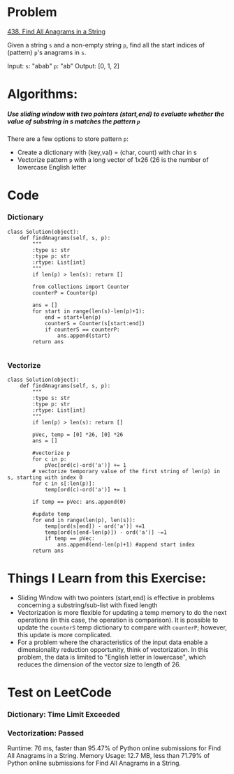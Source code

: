 # Problem
[438. Find All Anagrams in a String](https://leetcode.com/problems/find-all-anagrams-in-a-string/)

Given a string `s` and a non-empty string `p`, find all the start indices of (pattern) `p`'s anagrams in `s`.

Input: `s`: "abab" `p`: "ab"
Output: [0, 1, 2]

# Algorithms:
##### Use sliding window with two pointers (start,end) to evaluate whether the value of substring in s matches the pattern `p`

There are a few options to store pattern `p`:
* Create a dictionary with (key,val) = (char, count) with char in s
* Vectorize pattern `p` with a long vector of 1x26 (26 is the number of lowercase English letter

# Code
### Dictionary
```
class Solution(object):
    def findAnagrams(self, s, p):
        """
        :type s: str
        :type p: str
        :rtype: List[int]
        """
        if len(p) > len(s): return []
        
        from collections import Counter
        counterP = Counter(p)
        
        ans = []
        for start in range(len(s)-len(p)+1):
            end = start+len(p)
            counterS = Counter(s[start:end])
            if counterS == counterP:
                ans.append(start)
        return ans
                
```

### Vectorize

```
class Solution(object):
    def findAnagrams(self, s, p):
        """
        :type s: str
        :type p: str
        :rtype: List[int]
        """
        if len(p) > len(s): return []
        
        pVec, temp = [0] *26, [0] *26
        ans = []
        
        #vectorize p
        for c in p:
            pVec[ord(c)-ord('a')] += 1
        # vectorize temporary value of the first string of len(p) in s, starting with index 0
        for c in s[:len(p)]:
            temp[ord(c)-ord('a')] += 1
            
        if temp == pVec: ans.append(0)
        
        #update temp
        for end in range(len(p), len(s)):
            temp[ord(s[end]) - ord('a')] +=1
            temp[ord(s[end-len(p)]) - ord('a')] -=1
            if temp == pVec:
                ans.append(end-len(p)+1) #append start index
        return ans
   ```

# Things I Learn from this Exercise:
- Sliding Window with two pointers (start,end) is effective in problems concerning a substring/sub-list with fixed length 
- Vectorization is more flexible for updating a temp memory to do the next operations (in this case, the operation is comparison). It is possible to update the `counterS` temp dictionary to compare with `counterP`; however, this update is more complicated.
- For a problem where the characteristics of the input data enable a dimensionality reduction opportunity, think of vectorization. In this problem, the data is limited to "English letter in lowercase", which reduces the dimension of the vector size to length of 26.

# Test on LeetCode
### Dictionary: Time Limit Exceeded
### Vectorization: Passed
Runtime: 76 ms, faster than 95.47% of Python online submissions for Find All Anagrams in a String.
Memory Usage: 12.7 MB, less than 71.79% of Python online submissions for Find All Anagrams in a String.
